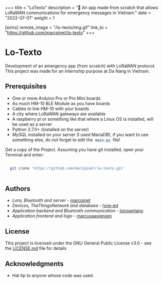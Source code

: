 +++
title = "LoTexto"
description = "💬 An app made from scratch that allows LoRaWAN communications for emergency messages in Vietnam."
date = "2022-07-01"
weight = 1

[extra]
remote_image = "/lo-texto/img.gif"
link_to = "https://github.com/marcpinet/lo-texto"
+++

<style>
/* GitHub Alert Styles */
.github-alert {
    border-radius: 6px;
    margin: 16px 0;
    padding: 12px 16px;
    border-left: 4px solid;
}

.github-alert-note {
    background-color: #ddf4ff;
    border-color: #0969da;
}

.github-alert-tip {
    background-color: #dcfce7;
    border-color: #1a7f37;
}

.github-alert-important {
    background-color: #f3e8ff;
    border-color: #8250df;
}

.github-alert-warning {
    background-color: #fff8dc;
    border-color: #d1242f;
}

.github-alert-caution {
    background-color: #ffebee;
    border-color: #d1242f;
}

/* Table Wrapper */
.table-wrapper {
    overflow-x: auto;
    margin: 16px 0;
}

.table-wrapper table {
    width: 100%;
    border-collapse: collapse;
}

.table-wrapper th,
.table-wrapper td {
    border: 1px solid #d1d5da;
    padding: 8px 12px;
    text-align: left;
}

.table-wrapper th {
    background-color: #f6f8fa;
    font-weight: 600;
}

/* Video Styles */
video {
    max-width: 100%;
    height: auto;
    border-radius: 6px;
    margin: 16px 0;
}

/* Code Block Styles */
pre {
    background-color: #f6f8fa;
    border-radius: 6px;
    padding: 16px;
    overflow-x: auto;
    margin: 16px 0;
}

code {
    background-color: #f6f8fa;
    padding: 2px 4px;
    border-radius: 3px;
    font-family: 'SFMono-Regular', 'Monaco', 'Inconsolata', 'Liberation Mono', 'Consolas', monospace;
    font-size: 85%;
    color: #24292f;
}

pre code {
    background-color: transparent;
    padding: 0;
}

/* Dark mode support for inline code */
@media (prefers-color-scheme: dark) {
    pre {
        background-color: #161b22;
        color: #f0f6fc;
    }
    
    code {
        background-color: #21262d;
        color: #f0f6fc;
    }
    
    pre code {
        background-color: transparent;
        color: inherit;
    }
}
</style>

# Lo-Texto

Development of an emergency app (from scratch) with LoRaWAN protocol. This project was made for an internship purpose at Da Nang in Vietnam.

## Prerequisites

* One or more Arduino Pro or Pro Mini boards
* As much HM-10 BLE Module as you have boards
* Cables to link HM-10 with your boards
* A city where LoRaWAN gateways are available
* A raspberry pi or something like that where a Linux OS is installed, will be used as a server
* Python 3.7.0+ (installed on the server)
* MySQL installed on your server (I used MariaDB), if you want to use something else, do not forget to edit the `main.py` file!

Get a copy of the Project. Assuming you have git installed, open your Terminal and enter:

```bash
git clone 'https://github.com/marcpinet/lo-texto.git'
```

## Authors

* *Lora, Bluetooth and server* - [marcpinet](https://github.com/marcpinet)
* *Devices, TheThingsNetwork and database* - [lyne-ed](https://github.com/lyne-ed)
* *Application backend and Bluetooth communication* - [loicpantano](https://github.com/loicpantano)
* *Application frontend and logo* - [marcusaasjensen](https://github.com/marcusaasjensen)

## License

This project is licensed under the GNU General Public License v3.0 - see the [LICENSE.md](https://github.com/marcpinet/lo-texto/tree/main/LICENSE.md) file for details

## Acknowledgments

* Hat tip to anyone whose code was used.